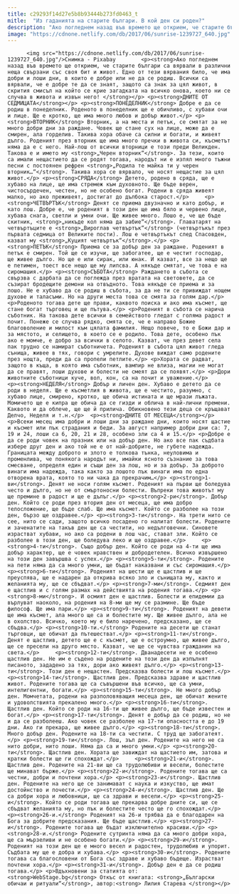 ```yaml
---
title: c29293f14d27e5b8b93444b273fd0463_t
mitle:  "Из гаданията на старите българи. В кой ден си роден?"
description: "Ако погледнем назад във времето ще открием, че старите българи са вярвали в различни неща свързани със своя бит и живот. Едно от тези вярвания било, че има добри и лоши дни, в които е добре или не да се родиш. Всички са вярвали, че е добре те да се знаят, защото са знак за цял …"
image: "https://cdnone.netlify.com/db/2017/06/sunrise-1239727_640.jpg"
---
```


          <img src="https://cdnone.netlify.com/db/2017/06/sunrise-1239727_640.jpg"/>Снимка - Pixabay        <p><strong>Ако погледнем назад във времето ще открием, че старите българи са вярвали в различни неща свързани със своя бит и живот. Едно от тези вярвания било, че има добри и лоши дни, в които е добре или не да се родиш. Всички са вярвали, че е добре те да се знаят, защото са знак за цял живот, в скрития смисъл на който се крие загадката на всичко онова, което ни се случва в живота и извън него! </strong></p> <p><strong>ДНИТЕ ОТ СЕДМИЦАТА</strong></p> <p><strong>ПОНЕДЕЛНИК</strong> Добре е да се родиш в понеделник. Роденото в понеделник ще е обичливо, с хубави очи и лице. Ще е кротко, ще има много любов и добър живот.</p> <p><strong>ВТОРНИК</strong> Вторник, а на места и петък, се смятат за не много добри дни за раждане. Човек ще стане сух на лице, може да е смирен, ала горделив. Такива хора обаче са силни и богати, и живеят дълго. Роденият през вторник ще има много пречки в живота си, късметът няма да е с него. Най-лош от всички вторници е този преди Великден. Такова е и името му <strong>„Черен вторник“</strong>. За тези, които са имали нещастието да се родят тогава, народът ни е изпял много тъжни песни с постоянен рефрен <strong>„Родила те майка ти у черен вторник…“</strong>. Такива хора се вярвало, че носят нещастие за цял живот.</p> <p><strong>СРЯДА</strong> Детето, родено в сряда, ще е хубаво на лице, ще има стремеж към духовното. Ще бъде верен, чистосърдечен, честен, но не особено богат. Родени в сряда живеят малко, но ако преживеят, достигат до дълбока старост.</p>     <p><strong>ЧЕТВЪРТЪК</strong> Денят се приема двузначно и като добър, и като лош. Добре е, че роденият в този ден ще има бяло и червено лице, хубава снага, светли и умни очи. Ще живее много. Лошо е, че ще бъде скитник, <strong>„никъде кол няма да забие“</strong>. Главатарят на четвъртъците е <strong>„Вироглав четвъртък“</strong> (четвъртъкът през първата седмица от Великите пости). Лош е четвъртъкът след Спасовден, казват му <strong>„Куцият четвъртък“</strong>.</p> <p><strong>ПЕТЪК</strong> Приема се за добър ден за раждане. Роденият в петък е смирен. Той ще се изучи, ще забогатее, ще е честит господар, ще живее дълго. Но ще е или сирак, или юнак. И казват, все за нещо ще е петимен, тоест все нещо ще му липсва. А някъде смятат, че това е на сиромашия.</p> <p><strong>СЪБОТА</strong> Раждането в събота се свързва с дарбата да се поглежда през вратата на световете, да се съзират бродещите демони на отвъдното. Това някъде се приема и за лошо. Не е хубаво да се родиш в събота, за да не ти се привиждат нощем духове и таласъми. Но на други места това се смята за голям дар.</p> <p>Роденото тогава дете ще прави, каквото поиска и ако има късмет, ще стане богат търговец и ще пътува.</p> <p>Роденият в събота се нарича съботник. На такова дете всички в семейството гледат с голяма радост и почит. Понеже се случва рядко, смята се, че е направо Божие благоволение и милост към цялата фамилия. Нещо повече, то е Божи дар и за мястото, и селището, в което се е родило. Това дете, особено пък ако е момче, е добро за всички в селото. Казват, че през девет села пак трудно се намират съботничета. Роденият в събота цял живот гледа сънища, живее в тях, говори с умрелите. Духове виждат само родените през нощта, преди да са пропели петлите.</p> <p>Хората се радват, защото в къща, в която има съботник, вампир не влиза, магии не могат да се правят, лоши духове и болести не смеят да се появят.</p> <p>Дори животните съботници куче, вол, кон, са на почит и уважение.</p>     <p><strong>НЕДЕЛЯ</strong> Добър и личен ден. Хубаво е детето да се роди в неделя. Ще е късметлия в живота, ще е честито, разумно, с хубаво лице, смирено, кротко, ще обича истината и ще мрази лъжата. Момичето ще е кипра ще обича да се гизди и облича в най-лични премени. Каквото и да облече, ще ще й прилича. Обикновено тези деца се кръщават Делчо, Неделя и т.н.</p>  <p><strong>ДНИТЕ ОТ МЕСЕЦА</strong></p> <p>Всеки месец има добри и лоши дни за раждане дни, които носят щастие и късмет или пък страдания и беди. За август например добри дни са: 7, 19 и 24, лоши са 6, 20, 21 и 28, особено зли са 4 и 15.</p> <p>Добре е да се роди човек на празник или на добър ден. Но ако все пак съдбата избере друг ден и ако той не е от най-добрите, не губете надежда. Границата между доброто и злото е толкова тънка, неуловима и променлива, че понякога народът ни, имайки ясното съзнание за това смесване, определя един и същи ден за лош, но и за добър. За доброто винаги има надежда, така както за лошото пък винаги има по една отворена врата, която то ни чака да прекрачим…</p> <p><strong>1-ви</strong>. Денят не носи голям късмет. Роденият на първи ще боледува често и дълго, но не от смъртоносни болести. Въпреки това животът му ще премине в радост и ще е дълъг.</p> <p><strong>2-ри</strong>. Добър ден. Който се роди през втория ден от месеца, ще има добро телосложение, ще бъде слаб. Ще има късмет. Който се разболее на този ден, бързо ще оздравее.</p> <p><strong>3-ти</strong>. На трети нито се сее, нито се сади, защото всичко посадено го налитат болести. Родените и заченатите на такъв ден ще са честити, но недълговечни. Синовете израстват хубави, но ако са родени в лош час, стават зли. Който се разболее в този ден, ще боледува леко и ще оздравее.</p>     <p><strong>4-ти</strong>. Също добър ден. Който се роди на 4-ти ще има добър характер, ще е човек нравствен и добродетелен. Всичко извършено на този ден завършва с успех.</p> <p><strong>5-ти</strong>. Родените на пети няма да са много умни, ще бъдат наказвани и със сиромашия.</p> <p><strong>6-ти</strong>. Роденият на шести ще е щастлив и ще преуспява, ще е надарен да открива всяко зло и сънищата му, както и желанията му, ще се сбъдват.</p> <p><strong>7-ми</strong>. Седмият ден е щастлив и с голям размах на действията на родения тогава.</p> <p><strong>8-ми</strong>. И осмият ден е щастлив. Болести и епидемии да върлуват наоколо, на родения на 8-ми ще му се размине. Ще бъде философ. Ще има пари.</p> <p><strong>9-ти</strong>. Роденият на девети ще има късмет, ала много ще са и болестите му. Ще живее дълго, ала не в охолство. Всичко, което му е било наречено, предсказано, ще се сбъдва.</p> <p><strong>10-ти.</strong> Родените на десети ще станат търговци, ще обичат да пътешестват.</p> <p><strong>11-ти</strong>. Денят е щастлив, детето ще е с късмет, ще е остроумно, ще живее дълго, ще се пресели на друго място. Казват, че ще се чувства гражданин на света.</p>     <p><strong>12-ти</strong>. Дванадесети не е особено щастлив ден. Не им е съдено на родените на този ден да изпълнят писаното, зададено за тях, дори ако живеят дълго.</p> <p><strong>13-ти</strong>. Този ден е нещастен. Предсказва болести и лош късмет.</p> <p><strong>14-ти</strong>. Щастлив ден. Предсказва здраве и щастлив живот. Родените тогава ще са съвършени във всичко, ще са умни, интелигентни, богати.</p> <p><strong>15-ти</strong>. Не много добър ден. Момчетата, родени на разполовяващия месеца ден, ще обичат жените и удоволствията прекалено много.</p> <p><strong>16-ти</strong>. Щастлив ден. Който се роди на 16-ти ще живее дълго, ще бъде известен и богат.</p> <p><strong>17-ти</strong>. Денят е добър да се родиш, но не и да се разболееш. Ако човек се разболее на 17-ти опасността е до 19 дни. Ако ги прекара, ще живее дълго.</p> <p><strong>18-ти</strong>. Много добър ден. Родените на 18-ти са честити. С труд ще забогатеят.</p> <p><strong>19-ти</strong>. Лош, зъл ден. Родените на него не са нито добри, нито лоши. Няма да са и много умни.</p> <p><strong>20-ти</strong>. Щастлив ден. Хората ще завиждат на щастието им, затова и кратки болести ще ги спохождат.</p>     <p><strong>21-и</strong>. Щастлив ден. Родените на 21-ви ще са трудолюбиви и весели, болестите ще минават бърже.</p> <p><strong>22-и</strong>. Родените тогава ще са честни, добри и почтени хора.</p> <p><strong>23-и</strong>. Щастлив ден. Родените на него ще се занимават с наука и изкуство, ще имат достойнство и почести.</p> <p><strong>24-и</strong>. Щастлив ден. Ще са добри хора и любовници, ще са здрави и весели.</p> <p><strong>25-и</strong>. Който се роди тогава ще прекарва добре дните си, ще се сбъдват желанията му, но пък и болестите често ще го спохождат.</p> <p><strong>26-и.</strong> Роденият на 26-и трябва да е благодарен на Бога за добрите предсказания. Ще бъде щастлив.</p> <p><strong>27-и</strong>. Родените тогава ще бъдат изключително красиви.</p> <p><strong>28-и.</strong> Родените сутринта няма да са много добри хора, ще са мързеливи и не особено богати.</p> <p><strong>29-и</strong>. Роденият на този ден ще е много весел и радостен, трудолюбив и упорит. Съдбата му ще е добра и хубава.</p> <p><strong>30-и</strong>. Родените тогава са благословени от Бога със здраве и хубаво бъдеще. Израстват почтени хора.</p> <p><strong>31-и</strong>. Добър ден е да се родиш тогава.</p> <p>Вдъхновени за статията от: <strong>WebStage.bg</strong> Откъс от книгата: <strong>„Български обичаи и ритуали“</strong>, автор:<strong> Лилия Старева </strong></p>        